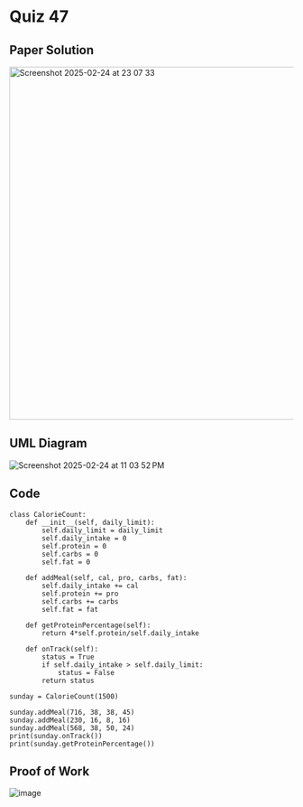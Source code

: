 # Quiz 47

## Paper Solution

<img width="625" alt="Screenshot 2025-02-24 at 23 07 33" src="https://github.com/user-attachments/assets/b1a912a0-92df-47af-b8d5-5e0096466bd0" />

## UML Diagram

![Screenshot 2025-02-24 at 11 03 52 PM](https://github.com/user-attachments/assets/1c93aaa0-d926-4f80-95f6-811f3112da62)

## Code


```
class CalorieCount:
    def __init__(self, daily_limit):
        self.daily_limit = daily_limit
        self.daily_intake = 0
        self.protein = 0
        self.carbs = 0
        self.fat = 0

    def addMeal(self, cal, pro, carbs, fat):
        self.daily_intake += cal
        self.protein += pro
        self.carbs += carbs
        self.fat = fat

    def getProteinPercentage(self):
        return 4*self.protein/self.daily_intake

    def onTrack(self):
        status = True
        if self.daily_intake > self.daily_limit:
            status = False
        return status

sunday = CalorieCount(1500)

sunday.addMeal(716, 38, 38, 45)
sunday.addMeal(230, 16, 8, 16)
sunday.addMeal(568, 38, 50, 24)
print(sunday.onTrack())
print(sunday.getProteinPercentage())
```

## Proof of Work

![image](https://github.com/user-attachments/assets/5e210489-1376-4662-a4fd-15a63c0178aa)


